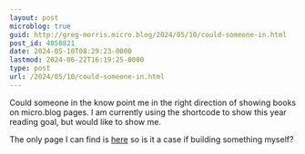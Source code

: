 ```yaml
---
layout: post
microblog: true
guid: http://greg-morris.micro.blog/2024/05/10/could-someone-in.html
post_id: 4058821
date: 2024-05-10T08:29:23-0000
lastmod: 2024-06-22T16:19:25-0000
type: post
url: /2024/05/10/could-someone-in.html
---
```

Could someone in the know point me in the right direction of showing books on micro.blog pages. I am currently using the shortcode to show this year reading goal, but would like to show me.

The only page I can find is [here](https://help.micro.blog/t/books-on-micro-blog/35) so is it a case if building something myself? 
